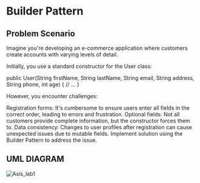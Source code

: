 # Builder Pattern

## Problem Scenario ##

Imagine you're developing an e-commerce application where customers create accounts with varying levels of detail.

Initially, you use a standard constructor for the User class:

public User(String firstName, String lastName, String email,
           String address, String phone, int age) {
     // ...
}

However, you encounter challenges:

Registration forms: It's cumbersome to ensure users enter all fields in the correct order, leading to errors and frustration.
Optional fields: Not all customers provide complete information, but the constructor forces them to.
Data consistency: Changes to user profiles after registration can cause unexpected issues due to mutable fields.
Implement solution using the Builder Pattern to address the issue.

## UML DIAGRAM
![Asis_lab1](https://github.com/tebenbrus/BuilderPattern/assets/114350433/c317d4f7-77de-4498-b94d-85c3d38e67d2)
